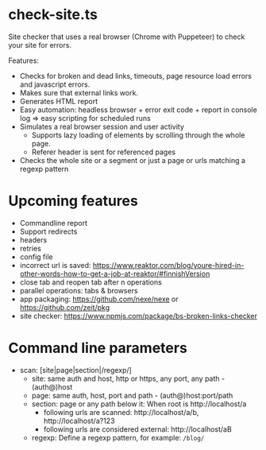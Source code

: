 # check-site.ts

Site checker that uses a real browser (Chrome with Puppeteer) to check your site for errors.

Features:
* Checks for broken and dead links, timeouts, page resource load errors and javascript errors.
* Makes sure that external links work. 
* Generates HTML report
* Easy automation: headless browser + error exit code + report in console log => easy scripting for scheduled runs
* Simulates a real browser session and user activity
  * Supports lazy loading of elements by scrolling through the whole page.
  * Referer header is sent for referenced pages
* Checks the whole site or a segment or just a page or urls matching a regexp pattern 

# Upcoming features
* Commandline report
* Support redirects
* headers
* retries
* config file
* incorrect url is saved: https://www.reaktor.com/blog/youre-hired-in-other-words-how-to-get-a-job-at-reaktor/#finnishVersion
* close tab and reopen tab after n operations
* parallel operations: tabs & browsers
* app packaging: https://github.com/nexe/nexe or https://github.com/zeit/pkg
* site checker: https://www.npmjs.com/package/bs-broken-links-checker

# Command line parameters

* scan: [site|page|section|/regexp/]
  * site: same auth and host, http or https, any port, any path - (auth@)host
  * page: same auth, host, port and path - (auth@)host:port/path
  * section: page or any path below it: When root is http://localhost/a
    * following urls are scanned: http://localhost/a/b, http://localhost/a?123
    * following urls are considered external: http://localhost/aB  
  * regexp: Define a regexp pattern, for example: `/blog/` 